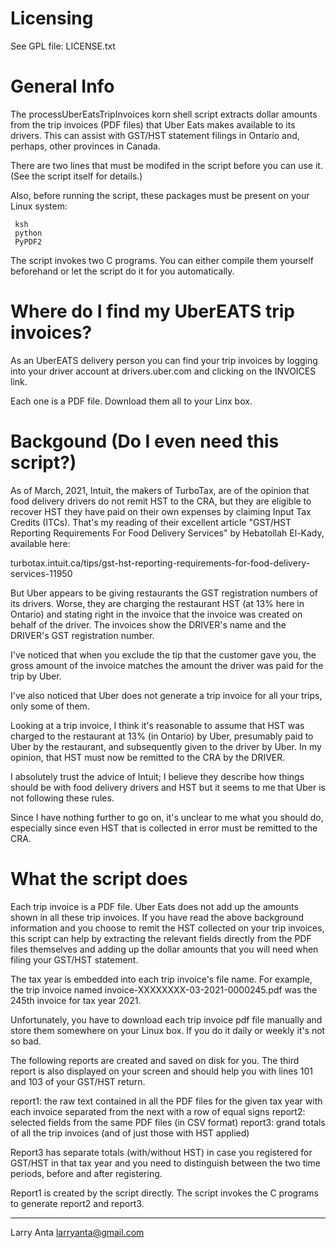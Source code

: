 Licensing
=========
See GPL file: LICENSE.txt

General Info
============

The processUberEatsTripInvoices korn shell script extracts dollar amounts from the
trip invoices (PDF files) that Uber Eats makes available to its drivers. This can
assist with GST/HST statement filings in Ontario and, perhaps, other provinces
in Canada. 

There are two lines that must be modifed in the script before you can use it.
(See the script itself for details.)

Also, before running the script, these packages must be present on your Linux
system:

     ksh
     python
     PyPDF2

The script invokes two C programs.  You can either compile them yourself
beforehand or let the script do it for you automatically.



Where do I find my UberEATS trip invoices?
==========================================

As an UberEATS delivery person you can find your trip invoices by logging into your
driver account at drivers.uber.com and clicking on the INVOICES link.

Each one is a PDF file.  Download them all to your Linx box.



Backgound (Do I even need this script?)
=======================================

As of March, 2021, Intuit, the makers of TurboTax, are of the opinion that food delivery
drivers do not remit HST to the CRA, but they are eligible to recover HST they have paid
on their own expenses by claiming Input Tax Credits (ITCs).  That's my reading of their
excellent article "GST/HST Reporting Requirements For Food Delivery Services" by Hebatollah
El-Kady, available here:

turbotax.intuit.ca/tips/gst-hst-reporting-requirements-for-food-delivery-services-11950

But Uber appears to be giving restaurants the GST registration numbers of its drivers.
Worse, they are charging the restaurant HST (at 13% here in Ontario) and stating right in
the invoice that the invoice was created on behalf of the driver.  The invoices show
the DRIVER's name and the DRIVER's GST registration number.

I've noticed that when you exclude the tip that the customer gave you, the gross amount
of the invoice matches the amount the driver was paid for the trip by Uber.

I've also noticed that Uber does not generate a trip invoice for all your trips, only
some of them.

Looking at a trip invoice, I think it's reasonable to assume that HST was charged to
the restaurant at 13% (in Ontario) by Uber, presumably paid to Uber by the restaurant,
and subsequently given to the driver by Uber.  In my opinion, that HST must now be
remitted to the CRA by the DRIVER.

I absolutely trust the advice of Intuit; I believe they describe how things should be
with food delivery drivers and HST but it seems to me that Uber is not following these
rules.

Since I have nothing further to go on, it's unclear to me what you should do,
especially since even HST that is collected in error must be remitted to the CRA.



What the script does
====================

Each trip invoice is a PDF file.  Uber Eats does not add up the amounts shown in
all these trip invoices.  If you have read the above background information and you
choose to remit the HST collected on your trip invoices, this script can help by
extracting the relevant fields directly from the PDF files themselves and adding up
the dollar amounts that you will need when filing your GST/HST statement.

The tax year is embedded into each trip invoice's file name.  For example, the trip invoice
named invoice-XXXXXXXX-03-2021-0000245.pdf was the 245th invoice for tax year 2021.

Unfortunately, you have to download each trip invoice pdf file manually and store them
somewhere on your Linux box.  If you do it daily or weekly it's not so bad.

The following reports are created and saved on disk for you.  The third report is also
displayed on your screen and should help you with lines 101 and 103 of your GST/HST
return.

   report1:  the raw text contained in all the PDF files for the given tax year with
             each invoice separated from the next with a row of equal signs
   report2:  selected fields from the same PDF files (in CSV format)
   report3:  grand totals of all the trip invoices (and of just those with HST applied)

Report3 has separate totals (with/without HST) in case you registered for GST/HST in that
tax year and you need to distinguish between the two time periods, before and after
registering.

Report1 is created by the script directly.  The script invokes the C programs to
generate report2 and report3.



-------------------
Larry Anta
larryanta@gmail.com
